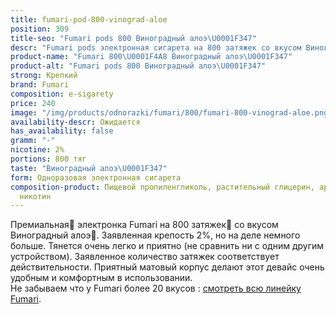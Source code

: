 ```yaml
---
title: fumari-pod-800-vinograd-aloe
position: 309
title-seo: "Fumari pods 800 Виноградный алоэ\U0001F347"
descr: "Fumari pods электронная сигарета на 800 затяжек со вкусом Виноградный алоэ\U0001F347"
product-name: "Fumari 800\U0001F4A8 Виноградный алоэ\U0001F347"
product-alt: "Fumari pods 800 Виноградный алоэ\U0001F347"
strong: Крепкий
brand: Fumari
composition: e-sigarety
price: 240
image: "/img/products/odnorazki/fumari/800/fumari-800-vinograd-aloe.png"
availability-descr: Ожидается
has_availability: false
gramm: "-"
nicotine: 2%
portions: 800 тяг
taste: "Виноградный алоэ\U0001F347"
form: Одноразовая электронная сигарета
composition-product: Пищевой пропиленгликоль, растительный глицерин, ароматизатор,
  никотин
---
```


Премиальная🥇 электронка Fumari на 800 затяжек💨 со вкусом Виноградный алоэ🍇. Заявленная крепость 2%, но на деле немного больше. Тянется очень легко и приятно (не сравнить ни с одним другим устройством). Заявленное количество затяжек соответствует действительности. Приятный матовый корпус делают этот девайс очень удобным и комфортным в использовании.<br>
Не забываем что у Fumari более 20 вкусов : [смотреть всю линейку Fumari](/fumari).